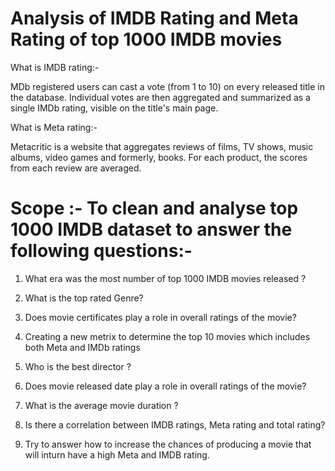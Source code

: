 
# Analysis of IMDB Rating and Meta Rating of top 1000 IMDB movies


What is IMDB rating:-

MDb registered users can cast a vote (from 1 to 10) on every released title in the database. Individual votes are then aggregated and summarized as a single IMDb rating, visible on the title's main page.

What is Meta rating:-

Metacritic is a website that aggregates reviews of films, TV shows, music albums, video games and formerly, books. For each product, the scores from each review are averaged.


# Scope :- To clean and analyse top 1000 IMDB dataset to answer the following questions:-

1) What era was the most number of top 1000 IMDB movies released ?

2) What is the top rated Genre?

3) Does movie certificates play a role in overall ratings of the movie?

4) Creating a new metrix to determine the top 10 movies which includes both Meta and IMDb ratings

5) Who is the best director ?

6) Does movie released date play a role in overall ratings of the movie?

7) What is the average movie duration ?

8) Is there a correlation between IMDB ratings, Meta rating and total rating?

9) Try to answer how to increase the chances of producing a movie that will inturn have a high Meta and IMDB rating.
